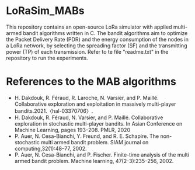 # LoRaSim_MABs
This repository contains an open-source LoRa simulator with applied multi-armed bandit algorithms written in C.
The bandit algorithms aim to optimize the Packet Delivery Rate (PDR) and the energy consumption of the nodes in a LoRa network, by selecting the spreading factor (SF) and the transmitting power (TP) of each transmission.
Refer to te file "readme.txt" in the repository to run the experiments.

# References to the MAB algorithms
- H.  Dakdouk,  R.  Féraud,  R.  Laroche,  N.  Varsier,  and  P. Maillé.   Collaborative  exploration  and  exploitation  in  massively  multi-player  bandits.2021.〈hal-03370706〉.
- H.  Dakdouk,  R.  Féraud,  N.  Varsier,  and  P.  Maillé. Collaborative exploration  in  stochastic  multi-player  bandits.  In Asian  Conference  on Machine Learning, pages 193–208. PMLR, 2020
- P.  Auer,  N.  Cesa-Bianchi,  Y.  Freund,  and  R.  E.  Schapire.   The  non-stochastic  multi armed  bandit  problem. SIAM  journal  on  computing,32(1):48–77, 2002.
- P.  Auer,  N.  Cesa-Bianchi,  and  P.  Fischer.   Finite-time  analysis  of  the multi armed bandit problem. Machine learning, 47(2-3):235–256, 2002.
